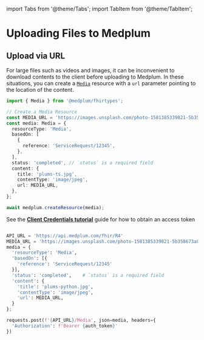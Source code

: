 import Tabs from '@theme/Tabs';
import TabItem from '@theme/TabItem';

# Uploading Files to Medplum

## Upload via URL

For large files such as videos and images, it can be inconvenient to download contents to the client before uploading to Medplum. In these situations, you can create a [`Media`](/api/fhir/resources/media) resource with a `url` parameter pointing to the location of the content.

<Tabs groupId="language">
  <TabItem value="typescript" label="Typescript">

```ts
import { Media } from '@medplum/fhirtypes';

// Create a Media Resource
const MEDIA_URL = 'https://images.unsplash.com/photo-1581385339821-5b358673a883';
const media: Media = {
  resourceType: 'Media',
  basedOn: [
    {
      reference: 'ServiceRequest/12345',
    },
  ],
  status: 'completed', // `status` is a required field
  content: {
    title: 'plums-ts.jpg',
    contentType: 'image/jpeg',
    url: MEDIA_URL,
  },
};

await medplum.createResource(media);
```

  </TabItem>
  <TabItem value="python" label="Python">

See the [**Client Credentials tutorial**](../../tutorials/security/client-credentials) guide for how to obtain an access token

```py

API_URL = 'https://api.medplum.com/fhir/R4'
MEDIA_URL = 'https://images.unsplash.com/photo-1581385339821-5b358673a883'
media = {
  'resourceType': 'Media',
  'basedOn': [{
    'reference': 'ServiceRequest/12345'
  }],
  'status': 'completed',    # `status` is a required field
  'content': {
    'title': 'plums-python.jpg',
    'contentType': 'image/jpeg',
    'url': MEDIA_URL,
  }
};

requests.post(f'{API_URL}/Media', json=media, headers={
  'Authorization': f'Bearer {auth_token}'
})

```

  </TabItem>
</Tabs>
